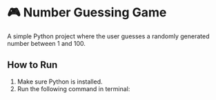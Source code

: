 # 🎮 Number Guessing Game

A simple Python project where the user guesses a randomly generated number between 1 and 100.

## How to Run

1. Make sure Python is installed.
2. Run the following command in terminal: